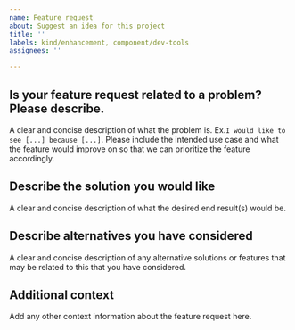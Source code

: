 ```yaml
---
name: Feature request
about: Suggest an idea for this project
title: ''
labels: kind/enhancement, component/dev-tools
assignees: ''

---
```


## Is your feature request related to a problem? Please describe.

A clear and concise description of what the problem is. Ex.`I would like to see [...] because [...]`.
Please include the intended use case and what the feature would improve on so that we can prioritize
the feature accordingly.

## Describe the solution you would like

A clear and concise description of what the desired end result(s) would be.

## Describe alternatives you have considered

A clear and concise description of any alternative solutions or features that may be related to this that
you have considered.

## Additional context

Add any other context information about the feature request here.
